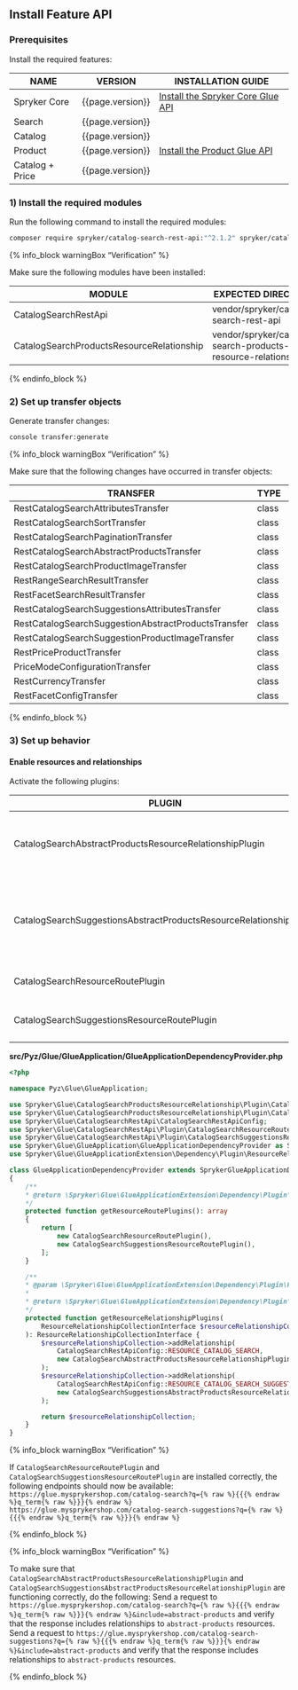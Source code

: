 

## Install Feature API

### Prerequisites

Install the required features:

| NAME | VERSION | INSTALLATION GUIDE |
| --- | --- | --- |
| Spryker Core | {{page.version}} | [Install the Spryker Core Glue API](/docs/pbc/all/miscellaneous/{{page.version}}/install-and-upgrade/install-glue-api/install-the-spryker-core-glue-api.html) |
| Search | {{page.version}} |  |
| Catalog | {{page.version}} |  |
| Product | {{page.version}} | [Install the Product Glue API](/docs/pbc/all/product-information-management/{{page.version}}/base-shop/install-and-upgrade/install-glue-api/install-the-product-glue-api.html) |
| Catalog + Price | {{page.version}} |  |

### 1) Install the required modules

Run the following command to install the required modules:

```bash
composer require spryker/catalog-search-rest-api:"^2.1.2" spryker/catalog-search-products-resource-relationship:"^1.1.0" --update-with-dependencies
```

{% info_block warningBox “Verification” %}

Make sure the following modules have been installed:

| MODULE | EXPECTED DIRECTORY |
| --- | --- |
| CatalogSearchRestApi | vendor/spryker/catalog-search-rest-api |
| CatalogSearchProductsResourceRelationship | vendor/spryker/catalog-search-products-resource-relationship |

{% endinfo_block %}

### 2) Set up transfer objects

Generate transfer changes:

```bash
console transfer:generate
```

{% info_block warningBox “Verification” %}

Make sure that the following changes have occurred in transfer objects:

| TRANSFER | TYPE | EVENT | PATH |
| --- | --- | --- | --- |
| RestCatalogSearchAttributesTransfer | class | created | src/Generated/Shared/Transfer/RestCatalogSearchAttributesTransfer |
| RestCatalogSearchSortTransfer | class | created | src/Generated/Shared/Transfer/RestCatalogSearchSortTransfer |
| RestCatalogSearchPaginationTransfer | class | created | src/Generated/Shared/Transfer/RestCatalogSearchPaginationTransfer |
| RestCatalogSearchAbstractProductsTransfer | class | created | src/Generated/Shared/Transfer/RestCatalogSearchAbstractProductsTransfer |
| RestCatalogSearchProductImageTransfer | class | created | src/Generated/Shared/Transfer/RestCatalogSearchProductImageTransfer |
| RestRangeSearchResultTransfer| class| created | src/Generated/Shared/Transfer/RestRangeSearchResultTransfer|
| RestFacetSearchResultTransfer| class| created | src/Generated/Shared/Transfer/RestFacetSearchResultTransfer|
| RestCatalogSearchSuggestionsAttributesTransfer| class	| created | src/Generated/Shared/Transfer/RestCatalogSearchSuggestionsAttributesTransfer |
| RestCatalogSearchSuggestionAbstractProductsTransfer| class|	created | src/Generated/Shared/Transfer/RestCatalogSearchSuggestionAbstractProductsTransfer|
| RestCatalogSearchSuggestionProductImageTransfer| class| created | src/Generated/Shared/Transfer/RestCatalogSearchSuggestionProductImageTransfer|
| RestPriceProductTransfer | class | created | src/Generated/Shared/Transfer/RestPriceProductTransfer|
| PriceModeConfigurationTransfer| class | created | src/Generated/Shared/Transfer/PriceModeConfigurationTransfer|
| RestCurrencyTransfer| class| created | src/Generated/Shared/Transfer/RestCurrencyTransfer|
| RestFacetConfigTransfer| class | created | src/Generated/Shared/Transfer/RestFacetConfigTransfer|

{% endinfo_block %}

### 3) Set up behavior

#### Enable resources and relationships

Activate the following plugins:

| PLUGIN | SPECIFICATION | PREREQUISITES | NAMESPACE |
| --- | --- | --- | --- |
| CatalogSearchAbstractProductsResourceRelationshipPlugin | Adds the `abstract-products` resource relationship to search results. | None | Spryker\Glue\CatalogSearchProductsResourceRelationship\Plugin |
| CatalogSearchSuggestionsAbstractProductsResourceRelationshipPlugin | Adds the `abstract-products` resource relationship to search suggestions results. | None | Spryker\Glue\CatalogSearchProductsResourceRelationship\Plugin |
| CatalogSearchResourceRoutePlugin | Registers the `search` resource. | None | Spryker\Glue\CatalogSearchRestApi\Plugin |
| CatalogSearchSuggestionsResourceRoutePlugin | Registers the `search-suggestions` resource. | None | Spryker\Glue\CatalogSearchRestApi\Plugin |

**src/Pyz/Glue/GlueApplication/GlueApplicationDependencyProvider.php**

```php
<?php

namespace Pyz\Glue\GlueApplication;

use Spryker\Glue\CatalogSearchProductsResourceRelationship\Plugin\CatalogSearchAbstractProductsResourceRelationshipPlugin;
use Spryker\Glue\CatalogSearchProductsResourceRelationship\Plugin\CatalogSearchSuggestionsAbstractProductsResourceRelationshipPlugin;
use Spryker\Glue\CatalogSearchRestApi\CatalogSearchRestApiConfig;
use Spryker\Glue\CatalogSearchRestApi\Plugin\CatalogSearchResourceRoutePlugin;
use Spryker\Glue\CatalogSearchRestApi\Plugin\CatalogSearchSuggestionsResourceRoutePlugin;
use Spryker\Glue\GlueApplication\GlueApplicationDependencyProvider as SprykerGlueApplicationDependencyProvider;
use Spryker\Glue\GlueApplicationExtension\Dependency\Plugin\ResourceRelationshipCollectionInterface;

class GlueApplicationDependencyProvider extends SprykerGlueApplicationDependencyProvider
{
	/**
	* @return \Spryker\Glue\GlueApplicationExtension\Dependency\Plugin\ResourceRoutePluginInterface[]
	*/
	protected function getResourceRoutePlugins(): array
	{
		return [
			new CatalogSearchResourceRoutePlugin(),
			new CatalogSearchSuggestionsResourceRoutePlugin(),
		];
	}

	/**
	* @param \Spryker\Glue\GlueApplicationExtension\Dependency\Plugin\ResourceRelationshipCollectionInterface $resourceRelationshipCollection
	*
	* @return \Spryker\Glue\GlueApplicationExtension\Dependency\Plugin\ResourceRelationshipCollectionInterface
	*/
	protected function getResourceRelationshipPlugins(
		ResourceRelationshipCollectionInterface $resourceRelationshipCollection
	): ResourceRelationshipCollectionInterface {
		$resourceRelationshipCollection->addRelationship(
			CatalogSearchRestApiConfig::RESOURCE_CATALOG_SEARCH,
			new CatalogSearchAbstractProductsResourceRelationshipPlugin()
		);
		$resourceRelationshipCollection->addRelationship(
			CatalogSearchRestApiConfig::RESOURCE_CATALOG_SEARCH_SUGGESTIONS,
			new CatalogSearchSuggestionsAbstractProductsResourceRelationshipPlugin()
		);

		return $resourceRelationshipCollection;
	}
}
```

{% info_block warningBox “Verification” %}

If `CatalogSearchResourceRoutePlugin` and `CatalogSearchSuggestionsResourceRoutePlugin` are installed correctly, the following endpoints should now be available:
`https://glue.mysprykershop.com/catalog-search?q={% raw %}{{{% endraw %}q_term{% raw %}}}{% endraw %}`
`https://glue.mysprykershop.com/catalog-search-suggestions?q={% raw %}{{{% endraw %}q_term{% raw %}}}{% endraw %}`

{% endinfo_block %}

{% info_block warningBox “Verification” %}

To make sure that `CatalogSearchAbstractProductsResourceRelationshipPlugin` and `CatalogSearchSuggestionsAbstractProductsResourceRelationshipPlugin` are functioning correctly, do the following:
Send a request to `https://glue.mysprykershop.com/catalog-search?q={% raw %}{{{% endraw %}q_term{% raw %}}}{% endraw %}&include=abstract-products` and verify that the response includes relationships to `abstract-products` resources.
Send a request to `https://glue.mysprykershop.com/catalog-search-suggestions?q={% raw %}{{{% endraw %}q_term{% raw %}}}{% endraw %}&include=abstract-products` and verify that the response includes relationships to `abstract-products` resources.

{% endinfo_block %}
